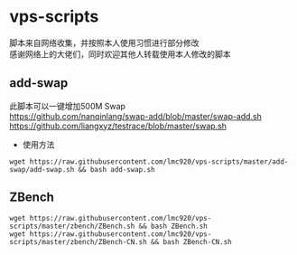 # vps-scripts
脚本来自网络收集，并按照本人使用习惯进行部分修改  
感谢网络上的大佬们，同时欢迎其他人转载使用本人修改的脚本  
## add-swap  
此脚本可以一键增加500M Swap  
https://github.com/nanqinlang/swap-add/blob/master/swap-add.sh  
https://github.com/liangxyz/testrace/blob/master/swap.sh  
* 使用方法  
<pre><code>wget https://raw.githubusercontent.com/lmc920/vps-scripts/master/add-swap/add-swap.sh && bash add-swap.sh</pre></code>
## ZBench    
<pre><code>wget https://raw.githubusercontent.com/lmc920/vps-scripts/master/zbench/ZBench.sh && bash ZBench.sh  
wget https://raw.githubusercontent.com/lmc920/vps-scripts/master/zbench/ZBench-CN.sh && bash ZBench-CN.sh</pre></code>
